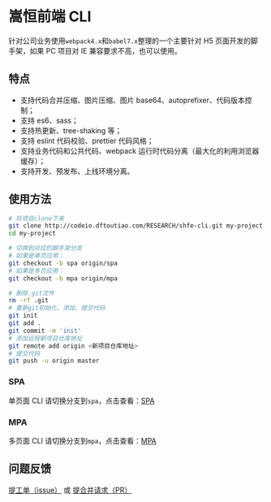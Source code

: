 # 嵩恒前端 CLI

针对公司业务使用`webpack4.x`和`babel7.x`整理的一个主要针对 H5 页面开发的脚手架，如果 PC 项目对 IE 兼容要求不高，也可以使用。

## 特点

- 支持代码合并压缩、图片压缩、图片 base64、autoprefixer、代码版本控制；
- 支持 es6、sass；
- 支持热更新、tree-shaking 等；
- 支持 eslint 代码校验、prettier 代码风格；
- 支持业务代码和公共代码、webpack 运行时代码分离（最大化的利用浏览器缓存）；
- 支持开发、预发布、上线环境分离。

## 使用方法

```bash
# 将项目clone下来
git clone http://codeio.dftoutiao.com/RESEARCH/shfe-cli.git my-project
cd my-project

# 切换到对应的脚手架分支
# 如果是单页应用：
git checkout -b spa origin/spa
# 如果是多页应用：
git checkout -b mpa origin/mpa

# 删除.git文件
rm -rf .git
# 重新git初始化、添加、提交代码
git init
git add .
git commit -m 'init'
# 添加远程新项目仓库地址
git remote add origin <新项目仓库地址>
# 提交代码
git push -u origin master
```

### SPA

单页面 CLI 请切换分支到`spa`，点击查看：[SPA](http://codeio.dftoutiao.com/RESEARCH/shfe-cli/src/spa)

### MPA

多页面 CLI 请切换分支到`mpa`，点击查看：[MPA](http://codeio.dftoutiao.com/RESEARCH/shfe-cli/src/mpa)

## 问题反馈

[提工单（issue）](http://codeio.dftoutiao.com/RESEARCH/shfe-cli/issues/new) 或 [提合并请求（PR）](http://codeio.dftoutiao.com/RESEARCH/shfe-cli/pulls)
